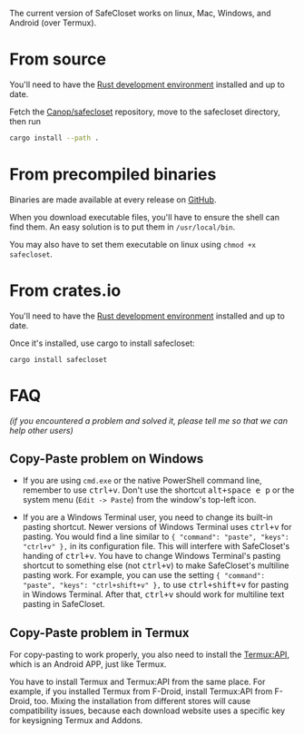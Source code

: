 
The current version of SafeCloset works on linux, Mac, Windows, and Android (over Termux).

# From source

You'll need to have the [Rust development environment](https://www.rustup.rs) installed and up to date.

Fetch the [Canop/safecloset](https://github.com/Canop/safecloset) repository, move to the safecloset directory, then run

```bash
cargo install --path .
```

# From precompiled binaries

Binaries are made available at every release on [GitHub](https://github.com/Canop/safecloset/releases).

When you download executable files, you'll have to ensure the shell can find them. An easy solution is to put them in `/usr/local/bin`.

You may also have to set them executable on linux using `chmod +x safecloset`.

# From crates.io

You'll need to have the [Rust development environment](https://www.rustup.rs) installed and up to date.

Once it's installed, use cargo to install safecloset:

    cargo install safecloset

# FAQ

*(if you encountered a problem and solved it, please tell me so that we can help other users)*

## Copy-Paste problem on Windows

* If you are using `cmd.exe` or the native PowerShell command line, remember to use <kbd>ctrl+v</kbd>. Don't use the shortcut <kbd>alt+space e p</kbd> or the system menu (`Edit -> Paste`) from the window's top-left icon.

* If you are a Windows Terminal user, you need to change its built-in pasting shortcut. Newer versions of Windows Terminal uses <kbd>ctrl+v</kbd> for pasting. You would find a line similar to `{ "command": "paste", "keys": "ctrl+v" },` in its configuration file. This will interfere with SafeCloset's handing of <kbd>ctrl+v</kbd>. You have to change Windows Terminal's pasting shortcut to something else (not <kbd>ctrl+v</kbd>) to make SafeCloset's multiline pasting work. For example, you can use the setting `{ "command": "paste", "keys": "ctrl+shift+v" },` to use <kbd>ctrl+shift+v</kbd> for pasting in Windows Terminal. After that, <kbd>ctrl+v</kbd> should work for multiline text pasting in SafeCloset.

## Copy-Paste problem in Termux

For copy-pasting to work properly, you also need to install the [Termux:API](https://wiki.termux.com/wiki/Termux:API), which is an Android APP, just like Termux.

You have to install Termux and Termux:API from the same place. For example, if you installed Termux from F-Droid, install Termux:API from F-Droid, too. Mixing the installation from different stores will cause compatibility issues, because each download website uses a specific key for keysigning Termux and Addons.

